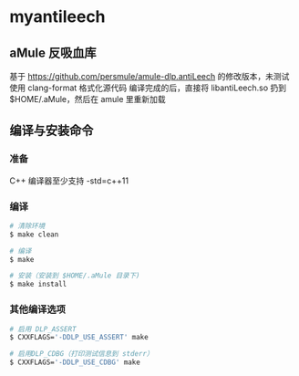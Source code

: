 # myantileech
## aMule 反吸血库
基于 https://github.com/persmule/amule-dlp.antiLeech 的修改版本，未测试
使用 clang-format 格式化源代码
编译完成的后，直接将 libantiLeech.so 扔到 $HOME/.aMule，然后在 amule 里重新加载
## 编译与安装命令
### 准备
C++ 编译器至少支持 -std=c++11
### 编译
```sh
# 清除环境
$ make clean
```
```sh
# 编译
$ make
```
```sh
# 安装（安装到 $HOME/.aMule 目录下)
$ make install
```
### 其他编译选项
```sh
# 启用 DLP_ASSERT
$ CXXFLAGS='-DDLP_USE_ASSERT' make
```
```sh
# 启用DLP_CDBG（打印测试信息到 stderr）
$ CXXFLAGS='-DDLP_USE_CDBG' make
```
